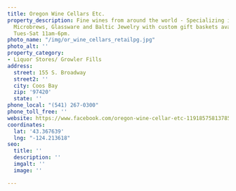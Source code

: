 ```yaml
---
title: Oregon Wine Cellars Etc.
property_description: Fine wines from around the world - Specializing in Oregon Wines,
  Microbrews, Glassware and Baltic Jewelry with custom gift baskets available. Open
  Tues-Sat 11am-6pm.
photo_name: "/img/or_wine_cellars_retailpg.jpg"
photo_alt: ''
property_category:
- Liquor Stores/ Growler Fills
address:
  street: 155 S. Broadway
  street2: ''
  city: Coos Bay
  zip: '97420'
  state: ''
phone_local: "(541) 267-0300"
phone_toll_free: ''
website: https://www.facebook.com/oregon-wine-cellar-etc-119185758137856/
coordinates:
  lat: '43.367639'
  lng: "-124.213618"
seo:
  title: ''
  description: ''
  imgalt: ''
  image: ''

---
```

